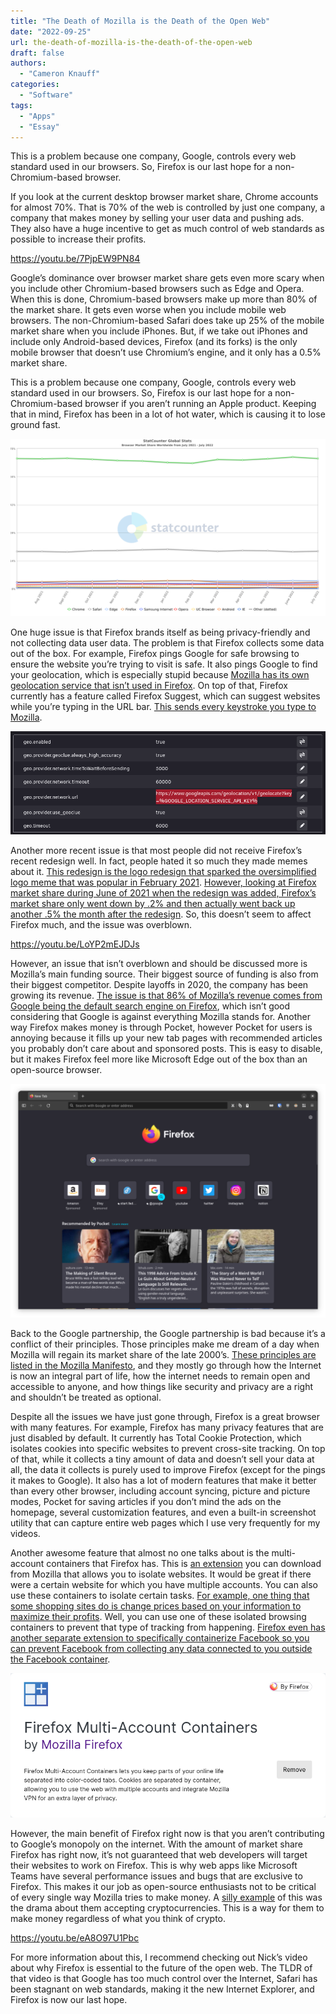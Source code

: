 ```yaml
---
title: "The Death of Mozilla is the Death of the Open Web"
date: "2022-09-25"
url: the-death-of-mozilla-is-the-death-of-the-open-web
draft: false
authors:
  - "Cameron Knauff"
categories:
  - "Software"
tags:
  - "Apps"
  - "Essay"
---
```


This is a problem because one company, Google, controls every web standard used in our browsers. So, Firefox is our last hope for a non-Chromium-based browser.

If you look at the current desktop browser market share, Chrome accounts for almost 70%. That is 70% of the web is controlled by just one company, a company that makes money by selling your user data and pushing ads. They also have a huge incentive to get as much control of web standards as possible to increase their profits.

https://youtu.be/7PjpEW9PN84

Google’s dominance over browser market share gets even more scary when you include other Chromium-based browsers such as Edge and Opera. When this is done, Chromium-based browsers make up more than 80% of the market share. It gets even worse when you include mobile web browsers. The non-Chromium-based Safari does take up 25% of the mobile market share when you include iPhones. But, if we take out iPhones and include only Android-based devices, Firefox (and its forks) is the only mobile browser that doesn’t use Chromium’s engine, and it only has a 0.5% market share.

This is a problem because one company, Google, controls every web standard used in our browsers. So, Firefox is our last hope for a non-Chromium-based browser if you aren’t running an Apple product. Keeping that in mind, Firefox has been in a lot of hot water, which is causing it to lose ground fast.

![](images/counter-browser-use-1.png)

One huge issue is that Firefox brands itself as being privacy-friendly and not collecting data user data. The problem is that Firefox collects some data out of the box. For example, Firefox pings Google for safe browsing to ensure the website you’re trying to visit is safe. It also pings Google to find your geolocation, which is especially stupid because [Mozilla has its own geolocation service that isn’t used in Firefox](https://location.services.mozilla.com/?ref=techhut.tv). On top of that, Firefox currently has a feature called Firefox Suggest, which can suggest websites while you’re typing in the URL bar. [This sends every keystroke you type to Mozilla](https://blog.mozilla.org/data/2021/09/15/data-and-firefox-suggest/?ref=techhut.tv).

![](images/geolocation-firefox-1.png)

Another more recent issue is that most people did not receive Firefox’s recent redesign well. In fact, people hated it so much they made memes about it. [This redesign is the logo redesign that sparked the oversimplified logo meme that was popular in February 2021](https://knowyourmeme.com/memes/oversimplified-logo?ref=techhut.tv). [However, looking at Firefox market share during June of 2021 when the redesign was added, Firefox’s market share only went down by .2% and then actually went back up another .5% the month after the redesign](https://gs.statcounter.com/browser-market-share/desktop/worldwide/?ref=techhut.tv#quarterly-200901-202203). So, this doesn’t seem to affect Firefox much, and the issue was overblown.

https://youtu.be/LoYP2mEJDJs

However, an issue that isn’t overblown and should be discussed more is Mozilla’s main funding source. Their biggest source of funding is also from their biggest competitor. Despite layoffs in 2020, the company has been growing its revenue. [The issue is that 86% of Mozilla’s revenue comes from Google being the default search engine on Firefox](https://techcrunch.com/2021/12/13/mozilla-expects-to-generate-more-than-500m-in-revenue-this-year/?ref=techhut.tv), which isn’t good considering that Google is against everything Mozilla stands for. Another way Firefox makes money is through Pocket, however Pocket for users is annoying because it fills up your new tab pages with recommended articles you probably don’t care about and sponsored posts. This is easy to disable, but it makes Firefox feel more like Microsoft Edge out of the box than an open-source browser.

![](images/firefox-main-page-1.png)

Back to the Google partnership, the Google partnership is bad because it’s a conflict of their principles. Those principles make me dream of a day when Mozilla will regain its market share of the late 2000’s. [These principles are listed in the Mozilla Manifesto](https://www.mozilla.org/en-US/about/manifesto/details/?ref=techhut.tv), and they mostly go through how the Internet is now an integral part of life, how the internet needs to remain open and accessible to anyone, and how things like security and privacy are a right and shouldn’t be treated as optional.

Despite all the issues we have just gone through, Firefox is a great browser with many features. For example, Firefox has many privacy features that are just disabled by default. It currently has Total Cookie Protection, which isolates cookies into specific websites to prevent cross-site tracking. On top of that, while it collects a tiny amount of data and doesn’t sell your data at all, the data it collects is purely used to improve Firefox (except for the pings it makes to Google). It also has a lot of modern features that make it better than every other browser, including account syncing, picture and picture modes, Pocket for saving articles if you don’t mind the ads on the homepage, several customization features, and even a built-in screenshot utility that can capture entire web pages which I use very frequently for my videos.

Another awesome feature that almost no one talks about is the multi-account containers that Firefox has. This is [an extension](https://addons.mozilla.org/en-US/firefox/addon/multi-account-containers/?ref=techhut.tv) you can download from Mozilla that allows you to isolate websites. It would be great if there were a certain website for which you have multiple accounts. You can also use these containers to isolate certain tasks. [For example, one thing that some shopping sites do is change prices based on your information to maximize their profits](https://www.wired.com/2014/11/online-price-discrimination/?ref=techhut.tv). Well, you can use one of these isolated browsing containers to prevent that type of tracking from happening. [Firefox even has another separate extension to specifically containerize Facebook so you can prevent Facebook from collecting any data connected to you outside the Facebook container](https://addons.mozilla.org/en-US/firefox/addon/facebook-container/?ref=techhut.tv).

![](images/firefox-containers.png)

However, the main benefit of Firefox right now is that you aren’t contributing to Google’s monopoly on the internet. With the amount of market share Firefox has right now, it’s not guaranteed that web developers will target their websites to work on Firefox. This is why web apps like Microsoft Teams have several performance issues and bugs that are exclusive to Firefox. This makes it our job as open-source enthusiasts not to be critical of every single way Mozilla tries to make money. A [silly example](https://www.theverge.com/2022/1/6/22870787/mozilla-pauses-crypto-donations-backlash-jwz?ref=techhut.tv) of this was the drama about them accepting cryptocurrencies. This is a way for them to make money regardless of what you think of crypto.

https://youtu.be/eA8O97U1Pbc

For more information about this, I recommend checking out Nick’s video about why Firefox is essential to the future of the open web. The TLDR of that video is that Google has too much control over the Internet, Safari has been stagnant on web standards, making it the new Internet Explorer, and Firefox is now our last hope.
